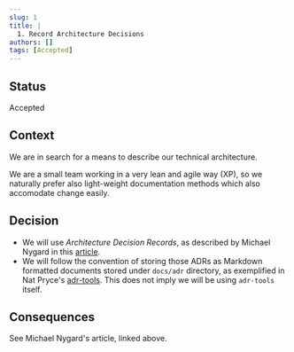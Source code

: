 ```yaml
---
slug: 1
title: | 
  1. Record Architecture Decisions
authors: []
tags: [Accepted]
---
```


## Status

Accepted

## Context

We are in search for a means to describe our technical architecture.

We are a small team working in a very lean and agile way (XP), so we naturally
prefer also light-weight documentation methods which also accomodate change
easily.

## Decision

* We will use _Architecture Decision Records_, as described by Michael Nygard in
  this
  [article](http://thinkrelevance.com/blog/2011/11/15/documenting-architecture-decisions).
* We will follow the convention of storing those ADRs as Markdown formatted
  documents stored under `docs/adr` directory, as exemplified in Nat Pryce's
  [adr-tools](https://github.com/npryce/adr-tools). This does not imply we will
  be using `adr-tools` itself.

## Consequences

See Michael Nygard's article, linked above.
